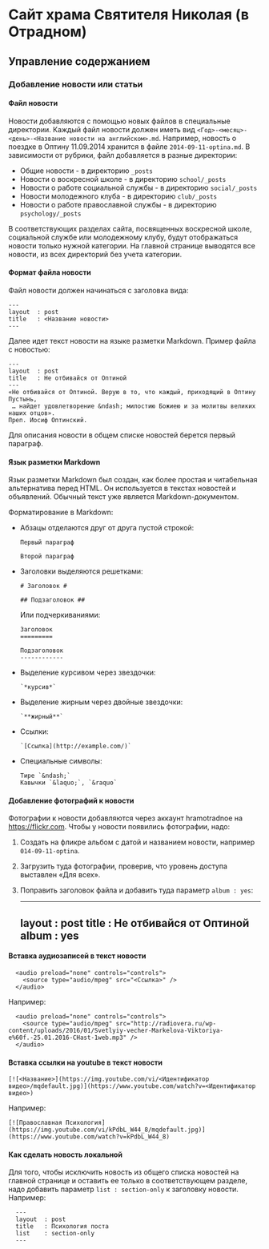 # Сайт храма Святителя Николая (в Отрадном)
## Управление содержанием
### Добавление новости или статьи
#### Файл новости
Новости добавляются с помощью новых файлов в специальные директории. Каждый файл новости должен иметь вид `<Год>-<месяц>-<день>-<Название новости на английском>.md`. Например, новость о поездке в Оптину 11.09.2014 хранится в файле `2014-09-11-optina.md`. В зависимости от рубрики, файл добавляется в разные директории:

- Общие новости - в директорию `_posts`
- Новости о воскресной школе - в директорию `school/_posts`
- Новости о работе социальной службы - в директорию `social/_posts`
- Новости молодежного клуба - в директорию `club/_posts`
- Новости о работе православной службы - в директорию `psychology/_posts`

В соответствующих разделах сайта, посвященных воскресной школе, социальной службе или молодежному клубу, будут отображаться новости только нужной категории. На главной странице выводятся все новости, из всех директорий без учета категории.

#### Формат файла новости
Файл новости должен начинаться с заголовка вида:

    ---
    layout  : post
    title   : <Название новости>
    ---

Далее идет текст новости на языке разметки Markdown. Пример файла с новостью:

    ---
    layout  : post
    title   : Не отбивайся от Оптиной
    ---
    «Не отбивайся от Оптиной. Верую в то, что каждый, приходящий в Оптину Пустынь,
     … найдет удовлетворение &ndash; милостию Божиею и за молитвы великих наших отцов».
    Преп. Иосиф Оптинский.
    
Для описания новости в общем списке новостей берется первый параграф.

#### Язык разметки Markdown
Язык разметки Markdown был создан, как более простая и читабельная альтернатива перед HTML. Он используется в текстах новостей и объявлений. Обычный текст уже является Markdown-документом.

Форматирование в Markdown:
- Абзацы отделаются друг от друга пустой строкой:

      Первый параграф
      
      Второй параграф

- Заголовки выделяются решетками:

      # Заголовок #

      ## Подзаголовок ##

  Или подчеркиваниями:
  
      Заголовок
      =========
      
      Подзаголовок
      ------------

- Выделение курсивом через звездочки:

      `*курсив*`

- Выделение жирным через двойные звездочки:

      `**жирный**`

- Ссылки:

      `[Ссылка](http://example.com/)`

- Специальные символы:

      Тире `&ndash;`
      Кавычки `&laquo;`, `&raquo`

#### Добавление фотографий к новости

Фотографии к новости добавляются через аккаунт hramotradnoe на https://flickr.com. Чтобы у новости появились фотографии, надо:

1. Создать на фликре альбом с датой и названием новости, например `014-09-11-optina`.

2. Загрузить туда фотографии, проверив, что уровень доступа выставлен &laquo;Для всех&raquo;.

3. Поправить заголовок файла и добавить туда параметр `album : yes`:
      
      ---
      layout  : post
      title   : Не отбивайся от Оптиной
      album   : yes
      ---

#### Вставка аудиозаписей в текст новости

      <audio preload="none" controls="controls">
        <source type="audio/mpeg" src="<Ссылка>" />
      </audio>

Например:

      <audio preload="none" controls="controls">
        <source type="audio/mpeg" src="http://radiovera.ru/wp-content/uploads/2016/01/Svetlyiy-vecher-Markelova-Viktoriya-e%60f.-25.01.2016-CHast-1web.mp3" />
      </audio>


#### Вставка ссылки на youtube в текст новости

`[![<Название>](https://img.youtube.com/vi/<Идентификатор видео>/mqdefault.jpg)](https://www.youtube.com/watch?v=<Идентификатор видео>)`

Например:

`[![Православная Психология](https://img.youtube.com/vi/kPdbL_W44_8/mqdefault.jpg)](https://www.youtube.com/watch?v=kPdbL_W44_8)`

#### Как сделать новость локальной

Для того, чтобы исключить новость из общего списка новостей на главной странице и оставить ее только в соответствующем разделе, надо добавить параметр `list : section-only` к заголовку новости. Например:

      ---
      layout  : post
      title   : Психология поста
      list    : section-only
      ---

